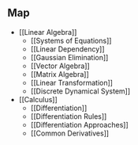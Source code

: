 ## Map

- [[Linear Algebra]]
	- [[Systems of Equations]]
	- [[Linear Dependency]]
	- [[Gaussian Elimination]]
	- [[Vector Algebra]]
	- [[Matrix Algebra]]
	- [[Linear Transformation]]
	- [[Discrete Dynamical System]]
- [[Calculus]]
	- [[Differentiation]]
	- [[Differentiation Rules]]
	- [[Differentiation Approaches]]
	- [[Common Derivatives]]

